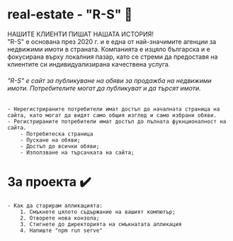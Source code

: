 # real-estate - "R-S" 🌆

НАШИТЕ КЛИЕНТИ ПИШАТ НАШАТА ИСТОРИЯ!  
"R-S" е основана през 2020 г. и е една от най-значимите агенции за недвижими имоти в страната. Компанията е изцяло българска и е фокусирана върху локалния пазар, като се стреми да предоставя на клиентите си индивидуализирана качествена услуга.

###### "R-S" е сайт за публикуване на обяви за продажба на недвижими имоти. Потребителите могат да публикуват и да търсят имоти.
    - Нерегистрираните потребители имат достъп до началната страница на сайта, като могат да видят само общия изглед и само избрани обяви.
    - Регистрираните потребители имат достъп до пълната фукнционалност на сайта.
        - Потребитеска страница
        - Пускане на обяви;
        - Достъп до всички обяви;
        - Използване на търсачката на сайта;
 

# За проекта ✔️
    - Как да старирам апликацията:
        1. Смъкнете цялото съдържание на вашият компютър;
        2. Отворете нова конзола;
        3. Стигнете до директорията на смъкнатата апликация
        4. Напиште "npm run serve"